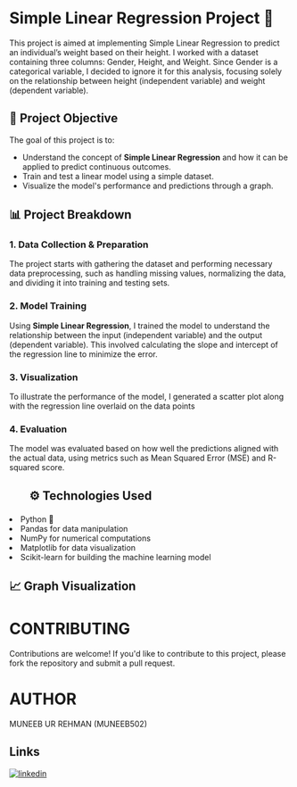 <h1>Simple Linear Regression Project 🎯</h1>
<p>This project is aimed at implementing Simple Linear Regression to predict an individual’s weight based on their height. I worked with a dataset containing three columns: Gender, Height, and Weight. Since Gender is a categorical variable, I decided to ignore it for this analysis, focusing solely on the relationship between height (independent variable) and weight (dependent variable).</p>
 <h2>🌟 Project Objective</h2>
    <p>The goal of this project is to:</p>
    <ul>
        <li>Understand the concept of <strong>Simple Linear Regression</strong> and how it can be applied to predict continuous outcomes.</li>
        <li>Train and test a linear model using a simple dataset.</li>
        <li>Visualize the model's performance and predictions through a graph.</li>
    </ul>

<h2>📊 Project Breakdown</h2>
    <h3>1. Data Collection & Preparation</h3>
    <p>The project starts with gathering the dataset and performing necessary data preprocessing, such as handling missing values, normalizing the data, and dividing it into training and testing sets.</p>

<h3>2. Model Training</h3>
    <p>Using <strong>Simple Linear Regression</strong>, I trained the model to understand the relationship between the input (independent variable) and the output (dependent variable). This involved calculating the slope and intercept of the regression line to minimize the error.</p>



<h3>3. Visualization</h3>
<p>To illustrate the performance of the model, I generated a scatter plot along with the regression line overlaid on the data points</p>


<h3>4. Evaluation</h3>
<p>The model was evaluated based on how well the predictions aligned with the actual data, using metrics such as Mean Squared Error (MSE) and R-squared score.</p>



<h2><ul>⚙️ Technologies Used</ul></h2>

<li>Python 🐍</li>
<li>Pandas for data manipulation
</li>

<li>NumPy for numerical computations
</li>
<li>Matplotlib for data visualization
</li>
<li>Scikit-learn for building the machine learning model
</li>

<h2>📈 Graph Visualization</h2>


<h1>CONTRIBUTING</h1>
Contributions are welcome! If you'd like to contribute to this project, please fork the repository and submit a pull request.
<h1>AUTHOR</h1>
 MUNEEB UR REHMAN   (MUNEEB502)
<h2>Links</h2>

[![linkedin](https://img.shields.io/badge/linkedin-0A66C2?style=for-the-badge&logo=linkedin&logoColor=white)](https://pk.linkedin.com/in/muneeb-ur-rehman-99580b277)
